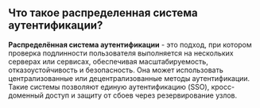 ## Что такое распределенная система аутентификации?

**Распределённая система аутентификации** - это подход, при котором проверка подлинности пользователя выполняется на нескольких серверах или сервисах, обеспечивая масштабируемость, отказоустойчивость и безопасность. Она может использовать централизованные или децентрализованные методы аутентификации. Такие системы позволяют единую аутентификацию (SSO), кросс-доменный доступ и защиту от сбоев через резервирование узлов.